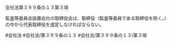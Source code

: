 会社法第３９９条の１３第３項

監査等委員会設置会社の取締役会は、取締役（監査等委員である取締役を除く。）の中から代表取締役を選定しなければならない。

#会社法
#会社法/第３９９条の１３
#会社法/第３９９条の１３/第３項
